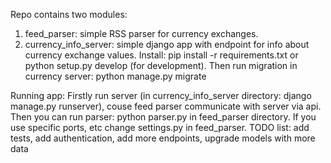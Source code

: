 Repo contains two modules:
1. feed_parser: simple RSS parser for currency exchanges.
2. currency_info_server: simple django app with endpoint for info about currency exchange values.
Install:
pip install -r requirements.txt or python setup.py develop (for development).
Then run migration in currency server:
python manage.py migrate

Running app:
Firstly run server (in currency_info_server directory: django manage.py runserver), couse feed parser communicate with server via api.
Then you can run parser: python parser.py in feed_parser directory. If you use specific ports, etc change settings.py in feed_parser.
TODO list:
add tests,
add authentication,
add more endpoints,
upgrade models with more data
